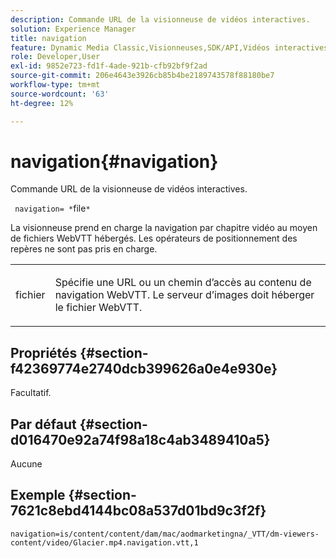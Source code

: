```yaml
---
description: Commande URL de la visionneuse de vidéos interactives.
solution: Experience Manager
title: navigation
feature: Dynamic Media Classic,Visionneuses,SDK/API,Vidéos interactives
role: Developer,User
exl-id: 9852e723-fd1f-4ade-921b-cfb92bf9f2ad
source-git-commit: 206e4643e3926cb85b4be2189743578f88180be7
workflow-type: tm+mt
source-wordcount: '63'
ht-degree: 12%

---
```


# navigation{#navigation}

Commande URL de la visionneuse de vidéos interactives.

` navigation= *`file`*`

La visionneuse prend en charge la navigation par chapitre vidéo au moyen de fichiers WebVTT hébergés. Les opérateurs de positionnement des repères ne sont pas pris en charge.

<table id="table_C616483932C2482CA9794DDD7313FD7C"> 
 <tbody> 
  <tr> 
   <td colname="col1"> <p> <span class="codeph"> <span class="varname"> fichier</span> </span> </p> </td> 
   <td colname="col2"> <p> Spécifie une URL ou un chemin d’accès au contenu de navigation WebVTT. Le serveur d’images doit héberger le fichier WebVTT. </p> </td> 
  </tr> 
 </tbody> 
</table>

## Propriétés {#section-f42369774e2740dcb399626a0e4e930e}

Facultatif.

## Par défaut {#section-d016470e92a74f98a18c4ab3489410a5}

Aucune

## Exemple {#section-7621c8ebd4144bc08a537d01bd9c3f2f}

```
navigation=is/content/content/dam/mac/aodmarketingna/_VTT/dm-viewers-content/video/Glacier.mp4.navigation.vtt,1
```
